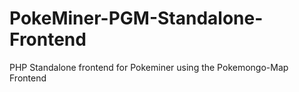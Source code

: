 # PokeMiner-PGM-Standalone-Frontend
PHP Standalone frontend for Pokeminer using the Pokemongo-Map Frontend
